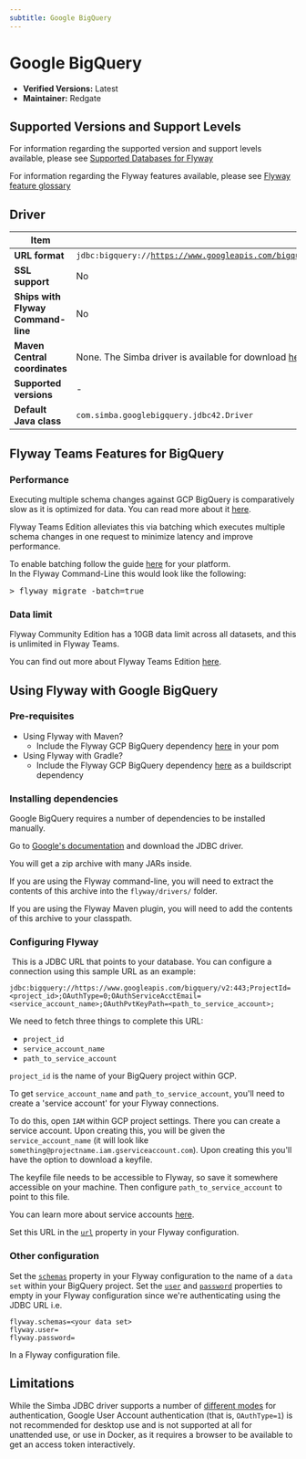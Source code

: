 ```yaml
---
subtitle: Google BigQuery
---
```


# Google BigQuery
- **Verified Versions:** Latest
- **Maintainer:** Redgate

## Supported Versions and Support Levels
For information regarding the supported version and support levels available,
please see [Supported Databases for Flyway](https://documentation.red-gate.com/flyway/learn-more-about-flyway/system-requirements/supported-databases-for-flyway)

For information regarding the Flyway features available, please see [Flyway feature glossary](https://documentation.red-gate.com/flyway/learn-more-about-flyway/feature-glossary)

## Driver

| Item                               | Details                                                                                                |
|------------------------------------|--------------------------------------------------------------------------------------------------------|
| **URL format** | <code>jdbc:bigquery://https://www.googleapis.com/bigquery/v2:443;ProjectId=<i>project_id</i>;OAuthType=0;OAuthServiceAcctEmail=<i>service_account_name</i>;OAuthPvtKeyPath=<i>path_to_key</i>;</code> |
| **SSL support** | No  |
| **Ships with Flyway Command-line** | No  |
| **Maven Central coordinates** | None. The Simba driver is available for download [here](https://cloud.google.com/bigquery/docs/reference/odbc-jdbc-drivers) |
| **Supported versions** | -   |
| **Default Java class** | `com.simba.googlebigquery.jdbc42.Driver` |

## Flyway Teams Features for BigQuery

### Performance

Executing multiple schema changes against GCP BigQuery is comparatively slow as it is optimized for data. You can read more about
it [here](https://cloud.google.com/blog/products/data-analytics/troubleshoot-bigquery-performance-with-these-dashboards).

Flyway Teams Edition alleviates this via batching which executes multiple schema changes in one request to minimize latency and improve performance.

To enable batching follow the guide [here](Configuration/parameters/flyway/batch) for your platform. <br/>
In the Flyway Command-Line this would look like the following:

<pre class="console"><span>&gt;</span> flyway migrate -batch=true</pre>

### Data limit

Flyway Community Edition has a 10GB data limit across all datasets, and this is unlimited in Flyway Teams.

You can find out more about Flyway Teams Edition [here](/https://flywaydb.org/download/?ref=bigquery-batch).

## Using Flyway with Google BigQuery

### Pre-requisites

- Using Flyway with Maven?
    - Include the Flyway GCP BigQuery dependency [here](https://mvnrepository.com/artifact/org.flywaydb/flyway-gcp-bigquery) in your pom
- Using Flyway with Gradle?
    - Include the Flyway GCP BigQuery dependency [here](https://mvnrepository.com/artifact/org.flywaydb/flyway-gcp-bigquery) as a buildscript dependency

### Installing dependencies

Google BigQuery requires a number of dependencies to be installed manually.

Go to [Google's documentation](https://cloud.google.com/bigquery/docs/reference/odbc-jdbc-drivers#current_jdbc_driver_release_12161020) and download the JDBC driver.

You will get a zip archive with many JARs inside.

If you are using the Flyway command-line, you will need to extract the contents of this archive into the `flyway/drivers/` folder.

If you are using the Flyway Maven plugin, you will need to add the contents of this archive to your classpath.
​

### Configuring Flyway

​
This is a JDBC URL that points to your database. You can configure a connection using this sample URL as an example:

`jdbc:bigquery://https://www.googleapis.com/bigquery/v2:443;ProjectId=<project_id>;OAuthType=0;OAuthServiceAcctEmail=<service_account_name>;OAuthPvtKeyPath=<path_to_service_account>;`

We need to fetch three things to complete this URL:
​

- `project_id`
- `service_account_name`
- `path_to_service_account`

`project_id` is the name of your BigQuery project within GCP.

To get `service_account_name` and `path_to_service_account`, you'll need to create a 'service account' for your Flyway connections.

To do this, open `IAM` within GCP project settings. There you can create a service account. Upon creating this, you will be given the `service_account_name` (it will look
like `something@projectname.iam.gserviceaccount.com`). Upon creating this you'll have the option to download a keyfile.

The keyfile file needs to be accessible to Flyway, so save it somewhere accessible on your machine. Then configure `path_to_service_account` to point to this file.

You can learn more about service accounts [here](https://cloud.google.com/iam/docs/service-accounts).

Set this URL in the [`url`](Configuration/parameters/environments/url) property in your Flyway configuration.

### Other configuration

Set the [`schemas`](Configuration/parameters/environments/schemas) property in your Flyway configuration to the name of a `data set` within your BigQuery project. Set
the [`user`](Configuration/parameters/environments/user) and [`password`](Configuration/parameters/environments/password) properties to empty in your Flyway configuration since we're authenticating using
the JDBC URL i.e.

```
flyway.schemas=<your data set>
flyway.user=
flyway.password=
```

In a Flyway configuration file.

## Limitations

While the Simba JDBC driver supports a number
of [different modes](https://simba.wpengine.com/products/BigQuery/doc/JDBC_InstallGuide/content/jdbc/bq/authenticating/useraccount.htm)
for authentication, Google User Account authentication (that is, `OAuthType=1`) is not recommended for desktop
use and is not supported at all for unattended use, or use in Docker, as it requires a browser to be available to
get an access token interactively.
